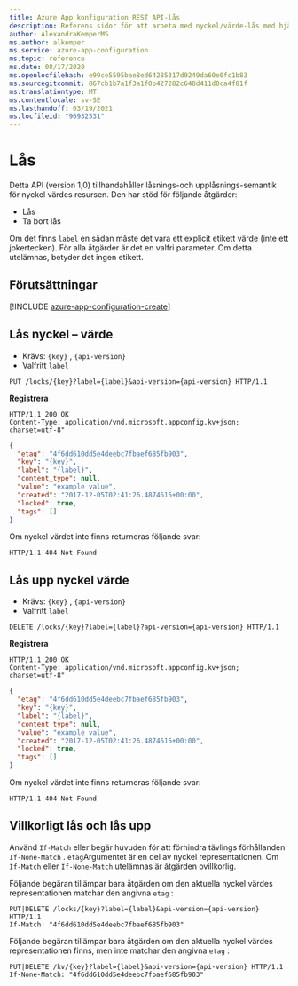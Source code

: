 ```yaml
---
title: Azure App konfiguration REST API-lås
description: Referens sidor för att arbeta med nyckel/värde-lås med hjälp av Azure App konfigurations REST API
author: AlexandraKemperMS
ms.author: alkemper
ms.service: azure-app-configuration
ms.topic: reference
ms.date: 08/17/2020
ms.openlocfilehash: e99ce5595bae8ed64285317d9249da60e0fc1b83
ms.sourcegitcommit: 867cb1b7a1f3a1f0b427282c648d411d0ca4f81f
ms.translationtype: MT
ms.contentlocale: sv-SE
ms.lasthandoff: 03/19/2021
ms.locfileid: "96932531"
---
```

# <a name="locks"></a>Lås

Detta API (version 1,0) tillhandahåller låsnings-och upplåsnings-semantik för nyckel värdes resursen. Den har stöd för följande åtgärder:

- Lås
- Ta bort lås

Om det finns `label` en sådan måste det vara ett explicit etikett värde (inte ett jokertecken). För alla åtgärder är det en valfri parameter. Om detta utelämnas, betyder det ingen etikett.

## <a name="prerequisites"></a>Förutsättningar

[!INCLUDE [azure-app-configuration-create](../../includes/azure-app-configuration-rest-api-prereqs.md)]

## <a name="lock-key-value"></a>Lås nyckel – värde

- Krävs: ``{key}`` , ``{api-version}``  
- Valfritt ``label``

```http
PUT /locks/{key}?label={label}&api-version={api-version} HTTP/1.1
```

**Registrera**

```http
HTTP/1.1 200 OK
Content-Type: application/vnd.microsoft.appconfig.kv+json; charset=utf-8"
```

```json
{
  "etag": "4f6dd610dd5e4deebc7fbaef685fb903",
  "key": "{key}",
  "label": "{label}",
  "content_type": null,
  "value": "example value",
  "created": "2017-12-05T02:41:26.4874615+00:00",
  "locked": true,
  "tags": []
}
```

Om nyckel värdet inte finns returneras följande svar:

```http
HTTP/1.1 404 Not Found
```

## <a name="unlock-key-value"></a>Lås upp nyckel värde

- Krävs: ``{key}`` , ``{api-version}``  
- Valfritt ``label``

```http
DELETE /locks/{key}?label={label}?api-version={api-version} HTTP/1.1
```

**Registrera**

```http
HTTP/1.1 200 OK
Content-Type: application/vnd.microsoft.appconfig.kv+json; charset=utf-8"
```

```json
{
  "etag": "4f6dd610dd5e4deebc7fbaef685fb903",
  "key": "{key}",
  "label": "{label}",
  "content_type": null,
  "value": "example value",
  "created": "2017-12-05T02:41:26.4874615+00:00",
  "locked": true,
  "tags": []
}
```

Om nyckel värdet inte finns returneras följande svar:

```http
HTTP/1.1 404 Not Found
```

## <a name="conditional-lock-and-unlock"></a>Villkorligt lås och lås upp

Använd `If-Match` eller begär huvuden för att förhindra tävlings förhållanden `If-None-Match` . `etag`Argumentet är en del av nyckel representationen. Om `If-Match` eller `If-None-Match` utelämnas är åtgärden ovillkorlig.

Följande begäran tillämpar bara åtgärden om den aktuella nyckel värdes representationen matchar den angivna `etag` :

```http
PUT|DELETE /locks/{key}?label={label}&api-version={api-version} HTTP/1.1
If-Match: "4f6dd610dd5e4deebc7fbaef685fb903"
```

Följande begäran tillämpar bara åtgärden om den aktuella nyckel värdes representationen finns, men inte matchar den angivna `etag` :

```http
PUT|DELETE /kv/{key}?label={label}&api-version={api-version} HTTP/1.1
If-None-Match: "4f6dd610dd5e4deebc7fbaef685fb903"
```
